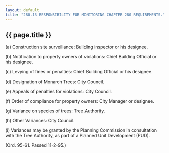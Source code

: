 ---
layout: default 
title: "280.13 RESPONSIBILITY FOR MONITORING CHAPTER 280 REQUIREMENTS."---

{{ page.title }}
----------------

​(a) Construction site surveillance: Building inspector or his designee.

​(b) Notification to property owners of violations: Chief Building
Official or his designee.

​(c) Levying of fines or penalties: Chief Building Official or his
designee.

​(d) Designation of Monarch Trees: City Council.

​(e) Appeals of penalties for violations: City Council.

​(f) Order of compliance for property owners: City Manager or designee.

​(g) Variance on species of trees: Tree Authority.

​(h) Other Variances: City Council.

​(i) Variances may be granted by the Planning Commission in consultation
with the Tree Authority, as part of a Planned Unit Development (PUD).

(Ord. 95-61. Passed 11-2-95.)
